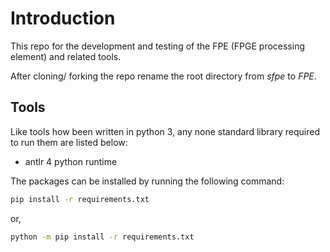 # Introduction

This repo for the development and testing of the FPE (FPGE processing element) and related tools.

After cloning/ forking the repo rename the root directory from *sfpe* to *FPE*.

## Tools

Like tools how been written in python 3, any none standard library required to run them are listed below:

* antlr 4 python runtime

The packages can be installed by running the following command:

```bash
pip install -r requirements.txt
```
or,
```bash
python -m pip install -r requirements.txt
```
